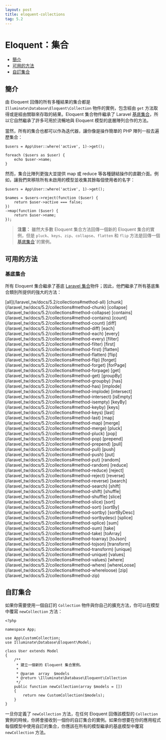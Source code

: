 ```yaml
---
layout: post
title: eloquent-collections
tag: 5.2
---
```

# Eloquent：集合

- [簡介](#introduction)
- [可用的方法](#available-methods)
- [自訂集合](#custom-collections)

<a name="introduction"></a>
## 簡介

由 Eloquent 回傳的所有多種結果的集合都是 `Illuminate\Database\Eloquent\Collection` 物件的實例，包含經由 `get` 方法取得或是經由關聯來存取的結果。Eloquent 集合物件繼承了 Laravel [基底集合](/laravel_tw/docs/5.2/collections)，所以它自然繼承了許多可用於流暢地與 Eloquent 模型的底層陣列合作的方法。

當然，所有的集合也都可以作為迭代器，讓你像是操作簡單的 PHP 陣列一般去遍歷集合：

    $users = App\User::where('active', 1)->get();

    foreach ($users as $user) {
        echo $user->name;
    }

然而，集合比陣列更強大並提供 map 或 reduce 等各種鏈結操作的直觀介面。例如，讓我們來移除所有未啟用的模型並收集其餘每個使用者的名字：

    $users = App\User::where('active', 1)->get();

    $names = $users->reject(function ($user) {
        return $user->active === false;
    })
    ->map(function ($user) {
        return $user->name;
    });

> **注意：** 雖然大多數 Eloquent 集合方法回傳一個新的 Eloquent 集合的實例，但是 `pluck`、`keys`、`zip`、`collapse`、`flatten` 和 `flip` 方法是回傳一個[基底集合](/laravel_tw/docs/5.2/collections)ˇ的實例。

<a name="available-methods"></a>
## 可用的方法

### 基底集合

所有 Eloquent 集合繼承了基底 [Laravel 集合](/laravel_tw/docs/5.2/collections)物件；因此，他們繼承了所有基底集合類別所提供的強大的方法：

<style>
    #collection-method-list > p {
        column-count: 3; -moz-column-count: 3; -webkit-column-count: 3;
        column-gap: 2em; -moz-column-gap: 2em; -webkit-column-gap: 2em;
    }

    #collection-method-list a {
        display: block;
    }
</style>

<div id="collection-method-list" markdown="1">
[all](/laravel_tw/docs/5.2/collections#method-all)
[chunk](/laravel_tw/docs/5.2/collections#method-chunk)
[collapse](/laravel_tw/docs/5.2/collections#method-collapse)
[contains](/laravel_tw/docs/5.2/collections#method-contains)
[count](/laravel_tw/docs/5.2/collections#method-count)
[diff](/laravel_tw/docs/5.2/collections#method-diff)
[each](/laravel_tw/docs/5.2/collections#method-each)
[every](/laravel_tw/docs/5.2/collections#method-every)
[filter](/laravel_tw/docs/5.2/collections#method-filter)
[first](/laravel_tw/docs/5.2/collections#method-first)
[flatten](/laravel_tw/docs/5.2/collections#method-flatten)
[flip](/laravel_tw/docs/5.2/collections#method-flip)
[forget](/laravel_tw/docs/5.2/collections#method-forget)
[forPage](/laravel_tw/docs/5.2/collections#method-forpage)
[get](/laravel_tw/docs/5.2/collections#method-get)
[groupBy](/laravel_tw/docs/5.2/collections#method-groupby)
[has](/laravel_tw/docs/5.2/collections#method-has)
[implode](/laravel_tw/docs/5.2/collections#method-implode)
[intersect](/laravel_tw/docs/5.2/collections#method-intersect)
[isEmpty](/laravel_tw/docs/5.2/collections#method-isempty)
[keyBy](/laravel_tw/docs/5.2/collections#method-keyby)
[keys](/laravel_tw/docs/5.2/collections#method-keys)
[last](/laravel_tw/docs/5.2/collections#method-last)
[map](/laravel_tw/docs/5.2/collections#method-map)
[merge](/laravel_tw/docs/5.2/collections#method-merge)
[pluck](/laravel_tw/docs/5.2/collections#method-pluck)
[pop](/laravel_tw/docs/5.2/collections#method-pop)
[prepend](/laravel_tw/docs/5.2/collections#method-prepend)
[pull](/laravel_tw/docs/5.2/collections#method-pull)
[push](/laravel_tw/docs/5.2/collections#method-push)
[put](/laravel_tw/docs/5.2/collections#method-put)
[random](/laravel_tw/docs/5.2/collections#method-random)
[reduce](/laravel_tw/docs/5.2/collections#method-reduce)
[reject](/laravel_tw/docs/5.2/collections#method-reject)
[reverse](/laravel_tw/docs/5.2/collections#method-reverse)
[search](/laravel_tw/docs/5.2/collections#method-search)
[shift](/laravel_tw/docs/5.2/collections#method-shift)
[shuffle](/laravel_tw/docs/5.2/collections#method-shuffle)
[slice](/laravel_tw/docs/5.2/collections#method-slice)
[sort](/laravel_tw/docs/5.2/collections#method-sort)
[sortBy](/laravel_tw/docs/5.2/collections#method-sortby)
[sortByDesc](/laravel_tw/docs/5.2/collections#method-sortbydesc)
[splice](/laravel_tw/docs/5.2/collections#method-splice)
[sum](/laravel_tw/docs/5.2/collections#method-sum)
[take](/laravel_tw/docs/5.2/collections#method-take)
[toArray](/laravel_tw/docs/5.2/collections#method-toarray)
[toJson](/laravel_tw/docs/5.2/collections#method-tojson)
[transform](/laravel_tw/docs/5.2/collections#method-transform)
[unique](/laravel_tw/docs/5.2/collections#method-unique)
[values](/laravel_tw/docs/5.2/collections#method-values)
[where](/laravel_tw/docs/5.2/collections#method-where)
[whereLoose](/laravel_tw/docs/5.2/collections#method-whereloose)
[zip](/laravel_tw/docs/5.2/collections#method-zip)
</div>

<a name="custom-collections"></a>
## 自訂集合

如果你需要使用一個自訂的 `Collection` 物件與你自己的擴充方法，你可以在模型中覆寫 `newCollection` 方法：

    <?php

    namespace App;

    use App\CustomCollection;
    use Illuminate\Database\Eloquent\Model;

    class User extends Model
    {
        /**
         * 建立一個新的 Eloquent 集合實例。
         *
         * @param  array  $models
         * @return \Illuminate\Database\Eloquent\Collection
         */
        public function newCollection(array $models = [])
        {
            return new CustomCollection($models);
        }
    }

一旦你定義了 `newCollection` 方法，在任何 Eloquent 回傳該模型的 `Collection` 實例的時候，你將會接收到一個你的自訂集合的實例。如果你想要在你的應用程式每個模型中使用自訂的集合，你應該在所有的模型繼承的基底模型中覆寫 `newCollection` 方法。
